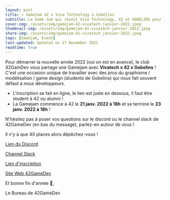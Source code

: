 ```yaml
---
layout: post
title: ⭐️ GameJam 42 x Viva Technology x Gobelins
subtitle: La Game Jam qui réunit Viva Technology, 42 et GOBELINS pour imaginer le futur !
cover-img: /assets/img/gamejam-42-vivatech-janvier-2022.jpeg
thumbnail-img: /assets/img/gamejam-42-vivatech-janvier-2022.jpeg
share-img: /assets/img/gamejam-42-vivatech-janvier-2022.jpeg
tags: [Gamejam, Event]
last-updated: Updated on 17 November 2021
readtime: true
---
```


Pour démarrer la nouvelle année 2022 (oui on est en avance), le club 42GamDev vous partage une Gamejam avec **Vivatech x 42 x Gobelins** !
C'est une occasion unique de travailler avec des pros du graphisme / modélisation / game design (students de Gobelins) qui nous fait souvent défaut à nous développeurs.

- L'inscription se fait en ligne, le lien est juste en dessous, il faut être student à 42 ou alumni !
- La Gamejam commence à 42 le **21 janv. 2022 à 18h** et se termine le **23 janv. 2022 à 18h** !

N'hésitez pas à poser vos questions sur le discord ou le channel slack de 42GameDev (en bas du message), parlez-en autour de vous !

Il n'y à que 40 places alors dépêchez-vous !

[Lien du Discord](https://discord.gg/w9KPeC5uYa)

[Channel Slack](https://42born2code.slack.com/archives/C02PQANHGGP)

[Lien d'inscription](https://www.eventbrite.fr/e/billets-game-jam-viva-technology-x-42-x-gobelins-220079853767)

[Site Web 42GameDev](https://42gamedev.fr/)

Et bonne fin d'année 🎄,

Le Bureau de 42GameDev